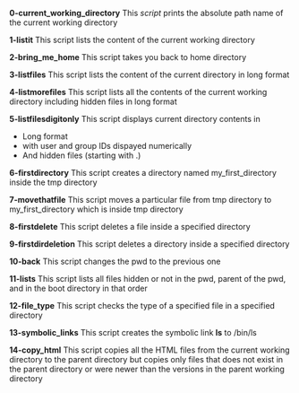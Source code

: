 **0-current_working_directory**
This _script_ prints the absolute path name of the current working directory

**1-listit**
This script lists the content of the current working directory

**2-bring_me_home**
This script takes you back to home directory

**3-listfiles**
This script lists the content of the current directory in long format

**4-listmorefiles**
This script lists all the contents of the current working directory including hidden files in long format


**5-listfilesdigitonly**
This script displays current directory contents in
* Long format
* with user and group IDs dispayed numerically
* And hidden files (starting with .)

**6-firstdirectory**
This script creates a directory named my_first_directory inside the tmp directory

**7-movethatfile**
This script moves a particular file from tmp directory to my_first_directory which is inside tmp directory

**8-firstdelete**
This script deletes a file inside a specified directory

**9-firstdirdeletion**
This script deletes a directory inside a specified directory

**10-back**
This script changes the pwd to the previous one

**11-lists**
This script lists all files hidden or not in the pwd, parent of the pwd, and in the boot directory in that order

**12-file_type**
This script checks the type of a specified file in a specified directory

**13-symbolic_links**
This script creates the symbolic link __ls__ to /bin/ls

**14-copy_html**
This script copies all the HTML files from the current working directory to the parent directory but copies only files that does not exist in the parent directory or were newer than the versions in the parent working directory
